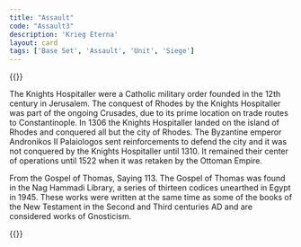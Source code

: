 ```yaml
---
title: "Assault"
code: "Assault3"
description: 'Krieg Eterna'
layout: card
tags: ['Base Set', 'Assault', 'Unit', 'Siege']
---
```

{{<card-detail-page title="Assault3" artwork="Knights Hospitaller assault on the city of Rhodes in 1310 by Eloi-Firmin Féron (1839)" >}}
<p class="rule-paragraph">
The Knights Hospitaller were a Catholic military order founded in the 12th century in Jerusalem.  The conquest of Rhodes by the Knights Hospitaller was part of the ongoing Crusades, due to its prime location on trade routes to Constantinople.  In 1306 the Knights Hospitaller landed on the island of Rhodes and conquered all but the city of Rhodes.  The Byzantine emperor Andronikos II Palaiologos sent reinforcements to defend the city and it was not conquered by the Knights Hospitaller until 1310.  It remained their center of operations until 1522 when it was retaken by the Ottoman Empire.
</p>
<p class="rule-paragraph">
From the Gospel of Thomas, Saying 113. The Gospel of Thomas was found in the Nag Hammadi Library, a series of thirteen codices unearthed in Egypt in 1945. These works were written at the same time as some of the books of the New Testament in the Second and Third centuries AD and are considered works of Gnosticism.
</p>
{{</card-detail-page>}}
